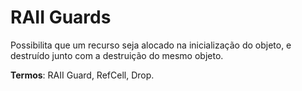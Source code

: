 
# RAII Guards

Possibilita que um recurso seja alocado na inicialização do objeto, e destruído junto com a destruição do mesmo objeto.

**Termos**: RAII Guard, RefCell, Drop.


